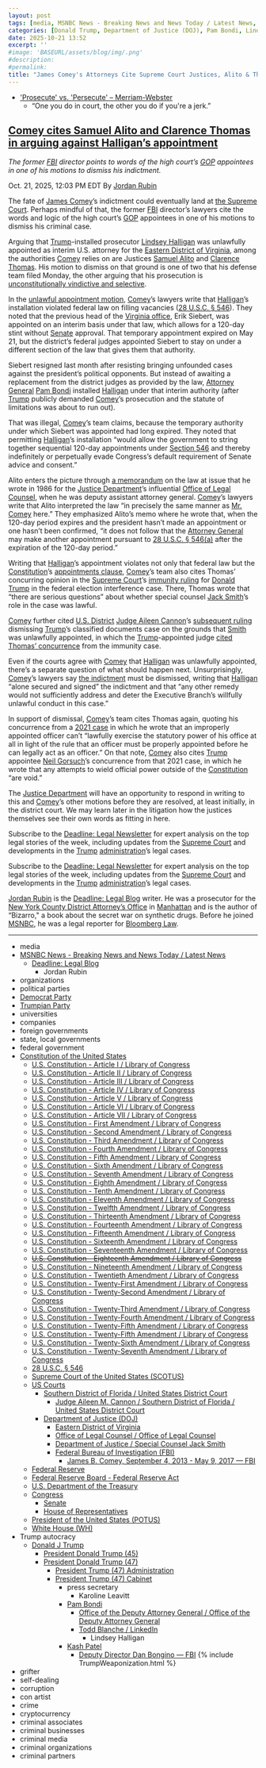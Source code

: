 ```yaml
---
layout: post
tags: [media, MSNBC News - Breaking News and News Today / Latest News, Deadline –  Legal Blog, Jordan Rubin, organizations, political parties, Democrat Party, Trumpian Party, universities, companies, foreign governments, state local governments, federal government, Constitution of the United States, U.S. Constitution - Article I / Library of Congress, U.S. Constitution - Article II / Library of Congress, U.S. Constitution - Article III / Library of Congress, U.S. Constitution - Article IV / Library of Congress, U.S. Constitution - Article V / Library of Congress, U.S. Constitution - Article VI / Library of Congress, U.S. Constitution - Article VII / Library of Congress, U.S. Constitution - First Amendment / Library of Congress, U.S. Constitution - Second Amendment / Library of Congress, U.S. Constitution - Third Amendment / Library of Congress, U.S. Constitution - Fourth Amendment / Library of Congress, U.S. Constitution - Fifth Amendment / Library of Congress, U.S. Constitution - Sixth Amendment / Library of Congress, U.S. Constitution - Seventh Amendment / Library of Congress, U.S. Constitution - Eighth Amendment / Library of Congress, U.S. Constitution - Tenth Amendment / Library of Congress, U.S. Constitution - Eleventh Amendment / Library of Congress, U.S. Constitution - Twelfth Amendment / Library of Congress, U.S. Constitution - Thirteenth Amendment / Library of Congress, U.S. Constitution - Fourteenth Amendment / Library of Congress, U.S. Constitution - Fifteenth Amendment / Library of Congress, U.S. Constitution - Sixteenth Amendment / Library of Congress, U.S. Constitution - Seventeenth Amendment / Library of Congress, U.S. Constitution - Eighteenth Amendment / Library of Congress, U.S. Constitution - Nineteenth Amendment / Library of Congress, U.S. Constitution - Twentieth Amendment / Library of Congress, U.S. Constitution - Twenty-First Amendment / Library of Congress, U.S. Constitution - Twenty-Second Amendment / Library of Congress, U.S. Constitution - Twenty-Third Amendment / Library of Congress, U.S. Constitution - Twenty-Fourth Amendment / Library of Congress, U.S. Constitution - Twenty-Fifth Amendment / Library of Congress, U.S. Constitution - Twenty-Fifth Amendment / Library of Congress, U.S. Constitution - Twenty-Sixth Amendment / Library of Congress, U.S. Constitution - Twenty-Seventh Amendment / Library of Congress, 28 U.S.C. § 546, Supreme Court of the United States (SCOTUS), US Courts, Southern District of Florida / United States District Court, Judge Aileen M. Cannon / Southern District of Florida / United States District Court, Department of Justice (DOJ), Eastern District of Virginia, Office of Legal Counsel / Office of Legal Counsel, Department of Justice / Special Counsel Jack Smith, Federal Bureau of Investigation (FBI), James B. Comey September 4 2013 - May 9 2017 — FBI, Federal Reserve, Federal Reserve Board - Federal Reserve Act, U.S. Department of the Treasury, Congress, Senate, House of Representatives, President of the United States (POTUS), White House (WH), Trump autocracy, Donald J Trump, President Donald Trump (45), President Donald Trump (47), President Trump (47) Administration, President Trump (47) Cabinet, press secretary, Karoline Leavitt, Pam Bondi, Office of the Deputy Attorney General / Office of the Deputy Attorney General, Todd Blanche / LinkedIn, Lindsey Halligan, Kash Patel, Deputy Director Dan Bongino — FBI, grifter, self-dealing, corruption, con artist, crime, cryptocurrency, criminal associates, criminal businesses, criminal media, criminal organizations, criminal partners]
categories: [Donald Trump, Department of Justice (DOJ), Pam Bondi, Lindsey Halligan, Federal Bureau of Investigation (FBI), Kash Patel, Dan Bongino, James Comey, Michael Nachmanoff, weaponization]
date: 2025-10-21 13:52
excerpt: ''
#image: 'BASEURL/assets/blog/img/.png'
#description:
#permalink:
title: "James Comey's Attorneys Cite Supreme Court Justices, Alito & Thomas, To Dismiss Attorney Lindsey"
---
```


- ['Prosecute' vs. 'Persecute' – Merriam-Webster](https://www.merriam-webster.com/grammar/prosecuted-vs-persecuted-usage)
    - “One you do in court, the other you do if you're a jerk.”

## [Comey cites Samuel Alito and Clarence Thomas in arguing against Halligan’s appointment](https://www.msnbc.com/deadline-white-house/deadline-legal-blog/comey-cites-samuel-alito-clarence-thomas-arguing-halligans-appointment-rcna238864)

*The former [FBI](https://www.fbi.gov/) director points to words of the high court’s [GOP](https://www.gop.com/) appointees in one of his motions to dismiss his indictment.*

Oct. 21, 2025, 12:03 PM EDT
By [Jordan Rubin](https://www.msnbc.com/author/jordan-rubin-ncpn1301611)

The fate of [James Comey](https://www.msnbc.com/deadline-white-house/deadline-legal-blog/james-comey-lindsey-halligan-grand-jury-ask-jordan-rcna236411)’s indictment could eventually land at [the Supreme Court](https://www.msnbc.com/deadline-white-house/deadline-legal-blog/supreme-court-trump-immunity-ruling-ask-jordan-rcna200839). Perhaps mindful of that, the former [FBI](https://www.fbi.gov/) director’s lawyers cite the words and logic of the high court’s [GOP](https://www.gop.com/) appointees in one of his motions to dismiss his criminal case.

Arguing that [Trump](https://www.donaldjtrump.com/)-installed prosecutor [Lindsey Halligan](https://www.justice.gov/usao-edva/) was unlawfully appointed as interim U.S. attorney for the [Eastern District of Virginia](https://www.justice.gov/), among the authorities [Comey](https://www.fbi.gov/history/directors/james-b-comey/) relies on are Justices [Samuel Alito](https://www.msnbc.com/deadline-white-house/deadline-legal-blog/supreme-court-alito-recusal-letter-flag-trump-rcna154550) and [Clarence Thomas](https://www.msnbc.com/deadline-white-house/deadline-legal-blog/clarence-thomas-rodney-reed-supreme-court-rcna80978). His motion to dismiss on that ground is one of two that his defense team filed Monday, the other arguing that his prosecution is [unconstitutionally vindictive and selective](https://www.msnbc.com/deadline-white-house/deadline-legal-blog/james-comey-vindictive-selective-prosecution-rcna238735).

In the [unlawful appointment motion](https://storage.courtlistener.com/recap/gov.uscourts.vaed.582135/gov.uscourts.vaed.582135.60.0.pdf), [Comey](https://www.fbi.gov/history/directors/james-b-comey/)’s lawyers write that [Halligan](https://www.justice.gov/usao-edva/)’s installation violated federal law on filling vacancies ([28 U.S.C. § 546](https://www.law.cornell.edu/uscode/text/28/546)). They noted that the previous head of the [Virginia office](https://www.justice.gov/usao-edva/), Erik Siebert, was appointed on an interim basis under that law, which allows for a 120-day stint without [Senate](https://www.senate.gov/) approval. That temporary appointment expired on May 21, but the district’s federal judges appointed Siebert to stay on under a different section of the law that gives them that authority.

Siebert resigned last month after resisting bringing unfounded cases against the president’s political opponents. But instead of awaiting a replacement from the district judges as provided by the law, [Attorney General](https://www.justice.gov/) [Pam Bondi](https://www.justice.gov/ag/staff-profile/meet-attorney-general/) installed [Halligan](https://www.justice.gov/usao-edva/) under that interim authority (after [Trump](https://www.donaldjtrump.com/) publicly demanded [Comey](https://www.fbi.gov/history/directors/james-b-comey/)’s prosecution and the statute of limitations was about to run out).

That was illegal, [Comey](https://www.fbi.gov/history/directors/james-b-comey/)’s team claims, because the temporary authority under which Siebert was appointed had long expired. They noted that permitting [Halligan](https://www.justice.gov/usao-edva/)’s installation “would allow the government to string together sequential 120-day appointments under [Section 546](https://www.law.cornell.edu/uscode/text/28/546) and thereby indefinitely or perpetually evade Congress’s default requirement of Senate advice and consent.”

Alito enters the picture through [a memorandum](https://perma.cc/SD5Q-7CPH) on the law at issue that he wrote in 1986 for the [Justice Department](https://www.justice.gov/)’s influential [Office of Legal Counsel](https://www.justice.gov/olc), when he was deputy assistant attorney general. [Comey](https://www.fbi.gov/history/directors/james-b-comey/)’s lawyers write that Alito interpreted the law “in precisely the same manner as [Mr. Comey](https://www.fbi.gov/history/directors/james-b-comey/) here.” They emphasized Alito’s memo where he wrote that, when the 120-day period expires and the president hasn’t made an appointment or one hasn’t been confirmed, “it does not follow that the [Attorney General](https://www.justice.gov/) may make another appointment pursuant to [28 U.S.C. § 546(a)](https://www.law.cornell.edu/uscode/text/28/546) after the expiration of the 120-day period.”

Writing that [Halligan](https://www.justice.gov/usao-edva/)’s appointment violates not only that federal law but the [Constitution](https://constitution.congress.gov/constitution/)’s [appointments clause](https://www.msnbc.com/deadline-white-house/deadline-legal-blog/trump-jack-smith-classified-documents-hearing-rcna157768), [Comey](https://www.fbi.gov/history/directors/james-b-comey/)’s team also cites Thomas’ concurring opinion in the [Supreme Court](https://www.supremecourt.gov/)’s [immunity ruling](https://www.supremecourt.gov/opinions/23pdf/23-939_e2pg.pdf) for [Donald Trump](https://www.donaldjtrump.com/) in the federal election interference case. There, Thomas wrote that “there are serious questions” about whether special counsel [Jack Smith](https://www.justice.gov/archives/sco-smith)’s role in the case was lawful.

[Comey](https://www.fbi.gov/history/directors/james-b-comey/) further cited [U.S. District](ttps://www.flsd.uscourts.gov/) [Judge Aileen Cannon](https://www.flsd.uscourts.gov/content/judge-aileen-m-cannon)’s [subsequent ruling](https://scholar.google.com/scholar_case?case=4117155756575259680&q=United+States+v.+Trump,+740+F.+Supp.+3d+1245&hl=en&as_sdt=6,33) dismissing [Trump](https://www.donaldjtrump.com/)’s classified documents case on the grounds that [Smith](https://www.justice.gov/archives/sco-smith) was unlawfully appointed, in which the [Trump](https://www.donaldjtrump.com/)-appointed judge [cited Thomas’ concurrence](https://www.msnbc.com/deadline-white-house/deadline-legal-blog/clarence-thomas-aileen-cannon-trump-jack-smith-rcna161172) from the immunity case.

Even if the courts agree with [Comey](https://www.fbi.gov/history/directors/james-b-comey/) that [Halligan](https://www.justice.gov/usao-edva/) was unlawfully appointed, there’s a separate question of what should happen next. Unsurprisingly, [Comey](https://www.fbi.gov/history/directors/james-b-comey/)’s lawyers say [the indictment](https://www.msnbc.com/deadline-white-house/deadline-legal-blog/james-comey-pleads-not-guilty-trump-halligan-rcna236313) must be dismissed, writing that [Halligan](https://www.justice.gov/usao-edva/) “alone secured and signed” the indictment and that “any other remedy would not sufficiently address and deter the Executive Branch’s willfully unlawful conduct in this case.”

In support of dismissal, [Comey](https://www.fbi.gov/history/directors/james-b-comey/)’s team cites Thomas again, quoting his concurrence from a [2021 case](https://scholar.google.com/scholar_case?case=9240532432594145810&q=Collins+v.+Yellen&hl=en&as_sdt=6,33) in which he wrote that an improperly appointed officer can’t “lawfully exercise the statutory power of his office at all in light of the rule that an officer must be properly appointed before he can legally act as an officer.” On that note, [Comey](https://www.fbi.gov/history/directors/james-b-comey/) also cites [Trump](https://www.donaldjtrump.com/) appointee [Neil Gorsuch](https://www.msnbc.com/deadline-white-house/deadline-legal-blog/gorsuch-analogue-act-drug-law-supreme-court-rcna179840)’s concurrence from that 2021 case, in which he wrote that any attempts to wield official power outside of the [Constitution](https://constitution.congress.gov/constitution/) “are void.”

The [Justice Department](https://www.justice.gov/) will have an opportunity to respond in writing to this and [Comey](https://www.fbi.gov/history/directors/james-b-comey/)’s other motions before they are resolved, at least initially, in the district court. We may learn later in the litigation how the justices themselves see their own words as fitting in here.

Subscribe to the [Deadline: Legal Newsletter](https://link.msnbc.com/join/5ck/msnbc-deadlinelegal-signup-inline) for expert analysis on the top legal stories of the week, including updates from the [Supreme Court](https://www.supremecourt.gov/) and developments in the [Trump](https://www.donaldjtrump.com/) [administration](https://www.whitehouse.gov/administration/)’s legal cases.

Subscribe to the [Deadline: Legal Newsletter](https://link.msnbc.com/join/5ck/msnbc-deadlinelegal-signup-inline) for expert analysis on the top legal stories of the week, including updates from the [Supreme Court](https://www.supremecourt.gov/) and developments in the [Trump](https://www.donaldjtrump.com/) [administration](https://www.whitehouse.gov/administration/)’s legal cases.

[Jordan Rubin](https://www.msnbc.com/author/jordan-rubin-ncpn1301611) is the [Deadline: Legal Blog](https://www.msnbc.com/deadline-white-house) writer. He was a prosecutor for the [New York County District Attorney’s Office](https://manhattanda.org/) in [Manhattan](https://manhattanda.org/) and is the author of “Bizarro," a book about the secret war on synthetic drugs. Before he joined [MSNBC](https://www.msnbc.com/), he was a legal reporter for [Bloomberg Law](https://pro.bloomberglaw.com/).

----
- media
- [MSNBC News - Breaking News and News Today / Latest News](https://www.msnbc.com/)
    - [Deadline: Legal Blog](https://www.msnbc.com/deadline-white-house)
        - Jordan Rubin
- organizations
- political parties
- [Democrat Party](https://www.democrats.org/)
- [Trumpian Party](https://www.gop.com/)
- universities
- companies
- foreign governments
- state, local governments 
- federal government
- [Constitution of the United States](https://constitution.congress.gov/constitution/)
    - [U.S. Constitution - Article I / Library of Congress](https://constitution.congress.gov/constitution/article-1/)
    - [U.S. Constitution - Article II / Library of Congress](https://constitution.congress.gov/constitution/article-2/)
    - [U.S. Constitution - Article III / Library of Congress](https://constitution.congress.gov/constitution/article-3/)
    - [U.S. Constitution - Article IV / Library of Congress](https://constitution.congress.gov/constitution/article-4/)
    - [U.S. Constitution - Article V / Library of Congress](https://constitution.congress.gov/constitution/article-5/)
    - [U.S. Constitution - Article VI / Library of Congress](https://constitution.congress.gov/constitution/article-6/)
    - [U.S. Constitution - Article VII / Library of Congress](https://constitution.congress.gov/constitution/article-7/)
    - [U.S. Constitution - First Amendment /  Library of Congress](https://constitution.congress.gov/constitution/amendment-1/)
    - [U.S. Constitution - Second Amendment /  Library of Congress](https://constitution.congress.gov/constitution/amendment-2/)
    - [U.S. Constitution - Third Amendment /  Library of Congress](https://constitution.congress.gov/constitution/amendment-3/)
    - [U.S. Constitution - Fourth Amendment /  Library of Congress](https://constitution.congress.gov/constitution/amendment-4/)
    - [U.S. Constitution - Fifth Amendment /  Library of Congress](https://constitution.congress.gov/constitution/amendment-5/)
    - [U.S. Constitution - Sixth Amendment /  Library of Congress](https://constitution.congress.gov/constitution/amendment-6/)
    - [U.S. Constitution - Seventh Amendment /  Library of Congress](https://constitution.congress.gov/constitution/amendment-7/)
    - [U.S. Constitution - Eighth Amendment /  Library of Congress](https://constitution.congress.gov/constitution/amendment-8/)
    - [U.S. Constitution - Tenth Amendment /  Library of Congress](https://constitution.congress.gov/constitution/amendment-10/)
    - [U.S. Constitution - Eleventh Amendment /  Library of Congress](https://constitution.congress.gov/constitution/amendment-11/)
    - [U.S. Constitution - Twelfth Amendment /  Library of Congress](https://constitution.congress.gov/constitution/amendment-12/)
    - [U.S. Constitution - Thirteenth Amendment /  Library of Congress](https://constitution.congress.gov/constitution/amendment-13/)
    - [U.S. Constitution - Fourteenth Amendment /  Library of Congress](https://constitution.congress.gov/constitution/amendment-14/)
    - [U.S. Constitution - Fifteenth Amendment /  Library of Congress](https://constitution.congress.gov/constitution/amendment-15/)
    - [U.S. Constitution - Sixteenth Amendment /  Library of Congress](https://constitution.congress.gov/constitution/amendment-16/)
    - [U.S. Constitution - Seventeenth Amendment /  Library of Congress](https://constitution.congress.gov/constitution/amendment-17/)
    - ~~[U.S. Constitution - Eighteenth Amendment /  Library of Congress](https://constitution.congress.gov/constitution/amendment-18/)~~
    - [U.S. Constitution - Nineteenth Amendment /  Library of Congress](https://constitution.congress.gov/constitution/amendment-19/)
    - [U.S. Constitution - Twentieth Amendment /  Library of Congress](https://constitution.congress.gov/constitution/amendment-20/)
    - [U.S. Constitution - Twenty-First Amendment /  Library of Congress](https://constitution.congress.gov/constitution/amendment-21/)
    - [U.S. Constitution - Twenty-Second Amendment /  Library of Congress](https://constitution.congress.gov/constitution/amendment-22/)
    - [U.S. Constitution - Twenty-Third Amendment /  Library of Congress](https://constitution.congress.gov/constitution/amendment-23/)
    - [U.S. Constitution - Twenty-Fourth Amendment /  Library of Congress](https://constitution.congress.gov/constitution/amendment-24/)
    - [U.S. Constitution - Twenty-Fifth Amendment /  Library of Congress](https://constitution.congress.gov/constitution/amendment-25/)
    - [U.S. Constitution - Twenty-Fifth Amendment /  Library of Congress](https://constitution.congress.gov/constitution/amendment-25/)
    - [U.S. Constitution - Twenty-Sixth Amendment /  Library of Congress](https://constitution.congress.gov/constitution/amendment-26/)
    - [U.S. Constitution - Twenty-Seventh Amendment /  Library of Congress](https://constitution.congress.gov/constitution/amendment-27/)
    - [28 U.S.C. § 546](https://www.law.cornell.edu/uscode/text/28/546)
    - [Supreme Court of the United States (SCOTUS)](https://www.supremecourt.gov/)
    - [US Courts](https://www.uscourts.gov/)
        - [Southern District of Florida / United States District Court](https://www.flsd.uscourts.gov/)
            - [Judge Aileen M. Cannon / Southern District of Florida / United States District Court](https://www.flsd.uscourts.gov/content/judge-aileen-m-cannon)
        - [Department of Justice (DOJ)](https://www.justice.gov/)
            - [Eastern District of Virginia](https://www.justice.gov/usao-edva/)
            - [Office of Legal Counsel / Office of Legal Counsel](https://www.justice.gov/olc)
            - [Department of Justice / Special Counsel Jack Smith](https://www.justice.gov/archives/sco-smith)
            - [Federal Bureau of Investigation (FBI)](https://www.fbi.gov/)
                - [James B. Comey, September 4, 2013 - May 9, 2017 — FBI](https://www.fbi.gov/history/directors/james-b-comey)
    - [Federal Reserve](https://www.federalreserve.gov/)
    - [Federal Reserve Board - Federal Reserve Act](https://www.federalreserve.gov/aboutthefed/fract.htm)
    - [U.S. Department of the Treasury](https://home.treasury.gov/)
    - [Congress](https://www.congress.gov/)
        - [Senate](https://www.senate.gov/)
        - [House of Representatives](https://www.house.gov/)
     - [President of the United States (POTUS)](https://www.whitehouse.gov/)
    - [White House (WH)](https://www.whitehouse.gov/)
- Trump autocracy
    - [Donald J Trump](https://www.donaldjtrump.com/)
        - [President Donald Trump (45)](https://trumpwhitehouse.archives.gov/)
        - [President Donald Trump (47)](https://www.whitehouse.gov/administration/donald-j-trump/)
            - [President Trump (47) Administration](https://www.whitehouse.gov/administration/)
            - [President Trump (47) Cabinet](https://www.whitehouse.gov/administration/the-cabinet/)
                - press secretary
                    - Karoline Leavitt
                - [Pam Bondi](https://www.justice.gov/ag/staff-profile/meet-attorney-general)
                    - [Office of the Deputy Attorney General / Office of the Deputy Attorney General](https://www.justice.gov/dag)
                    - [Todd Blanche / LinkedIn](https://www.linkedin.com/in/toddblanche/)
                        - Lindsey Halligan
                - [Kash Patel](https://www.fbi.gov/about/leadership-and-structure/director-patel)
                    - [Deputy Director Dan Bongino — FBI](https://www.fbi.gov/about/leadership-and-structure/deputy-director-dan-bongino)
{% include TrumpWeaponization.html %}
- grifter
- self-dealing
- corruption
- con artist
- crime
- cryptocurrency
- criminal associates
- criminal businesses
- criminal media
- criminal organizations
- criminal partners